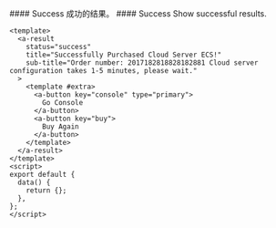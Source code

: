 <cn>
#### Success
成功的结果。
</cn>

<us>
#### Success
Show successful results.
</us>

```vue
<template>
  <a-result
    status="success"
    title="Successfully Purchased Cloud Server ECS!"
    sub-title="Order number: 2017182818828182881 Cloud server configuration takes 1-5 minutes, please wait."
  >
    <template #extra>
      <a-button key="console" type="primary">
        Go Console
      </a-button>
      <a-button key="buy">
        Buy Again
      </a-button>
    </template>
  </a-result>
</template>
<script>
export default {
  data() {
    return {};
  },
};
</script>
```
